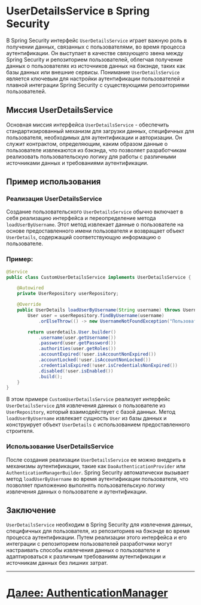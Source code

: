 # UserDetailsService в Spring Security

В Spring Security интерфейс `UserDetailsService` играет важную роль в получении данных, связанных с пользователями, во время процесса аутентификации. Он выступает в качестве связующего звена между Spring Security и репозиторием пользователей, облегчая получение данных о пользователях из источников данных на бэкэнде, таких как базы данных или внешние сервисы. Понимание `UserDetailsService` является ключевым для настройки аутентификации пользователей и плавной интеграции Spring Security с существующими репозиториями пользователей.

## Миссия UserDetailsService

Основная миссия интерфейса `UserDetailsService` - обеспечить стандартизированный механизм для загрузки данных, специфичных для пользователя, необходимых для аутентификации и авторизации. Он служит контрактом, определяющим, каким образом данные о пользователе извлекаются из бэкэнда, что позволяет разработчикам реализовать пользовательскую логику для работы с различными источниками данных и требованиями аутентификации.

## Пример использования

### Реализация UserDetailsService

Создание пользовательского `UserDetailsService` обычно включает в себя реализацию интерфейса и переопределение метода `loadUserByUsername`. Этот метод извлекает данные о пользователе на основе предоставленного имени пользователя и возвращает объект `UserDetails`, содержащий соответствующую информацию о пользователе.

### Пример:

```java
@Service
public class CustomUserDetailsService implements UserDetailsService {

    @Autowired
    private UserRepository userRepository;

    @Override
    public UserDetails loadUserByUsername(String username) throws UsernameNotFoundException {
        User user = userRepository.findByUsername(username)
            .orElseThrow(() -> new UsernameNotFoundException("Пользователь с именем пользователя " + username + " не найден"));

        return userdetails.User.builder()
            .username(user.getUsername())
            .password(user.getPassword())
            .authorities(user.getRoles())
            .accountExpired(!user.isAccountNonExpired())
            .accountLocked(!user.isAccountNonLocked())
            .credentialsExpired(!user.isCredentialsNonExpired())
            .disabled(!user.isEnabled())
            .build();
    }
}
```

В этом примере `CustomUserDetailsService` реализует интерфейс `UserDetailsService` для извлечения данных о пользователе из `UserRepository`, который взаимодействует с базой данных. Метод `loadUserByUsername` извлекает сущность `User` из базы данных и конструирует объект `UserDetails` с использованием предоставленного строителя.

### Использование UserDetailsService

После создания реализации `UserDetailsService` ее можно внедрить в механизмы аутентификации, такие как `DaoAuthenticationProvider` или `AuthenticationManagerBuilder`. Spring Security автоматически вызывает метод `loadUserByUsername` во время аутентификации пользователя, что позволяет приложению выполнять пользовательскую логику извлечения данных о пользователе и аутентификации.

## Заключение

`UserDetailsService` необходим в Spring Security для извлечения данных, специфичных для пользователя, из репозиториев на бэкэнде во время процесса аутентификации. Путем реализации этого интерфейса и его интеграции с репозиторием пользователей разработчики могут настраивать способы извлечения данных о пользователе и адаптироваться к различным требованиям аутентификации и источникам данных без лишних затрат.

---

# [Далее: AuthenticationManager](authentication-manager.md)
